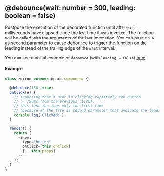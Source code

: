 ## @debounce(wait: number = 300, leading: boolean = false)

Postpone the execution of the decorated function until after `wait` milliseconds have elapsed since the last time it was invoked.
The function will be called with the arguments of the last invocation.
You can pass `true` as second parameter to cause debounce to trigger the function on the leading instead of the trailing edge of the `wait` interval.

You can see a visual example of `debounce` (with `leading = false`) [here](http://demo.nimius.net/debounce_throttle/)

#### Example

```js
class Button extends React.Component {

  @debounce(750, true)
  onClick(e) {
    // supposing that a user is clicking repeatedly the button
    // (< 750ms from the previous click),
    // this function logs only the first time
    // (because of the true as second parameter that indicate the leading edge)
    console.log('Clicked!');
  }

  render() {
    return (
      <input
        type="button"
        onClick={this.onClick}
        {...this.props}
      />
    );
  }
}
```
